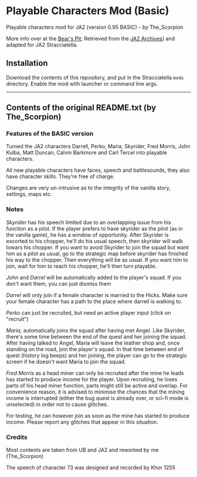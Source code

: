 # Playable Characters Mod (Basic)

Playable characters mod for JA2 (version 0.95 BASIC) - by The_Scorpion

More info over at the [Bear's Pit](http://thepit.ja-galaxy-forum.com/index.php?t=msg&th=14663&goto=211939&#msg_211939); Retrieved from the [JA2 Archives](https://storage.rcs-rds.ro/links/4729f8d6-f44b-42b7-aa3e-e0ddc6deead6?path=%2FJA_2%2FMods_v1.13%2FPlayable_Characters_Mod%2FBasic)) and adapted for JA2 Stracciatella.

## Installation

Download the contents of this repository, and put in the Stracciatella `mods` directory. Enable the mod with launcher or command line args.

-------

## Contents of the original README.txt (by The_Scorpion)

### Features of the BASIC version

Turned the JA2 characters Darrell, Perko, Maria, Skyrider, Fred Morris, John Kulba, Matt Duncan, Calvin Barkmore and Carl Tercel into playable characters.

All new playable characters have faces, speech and battlesounds, they also have character skills. They're free of charge.

Changes are very un-intrusive as to the integrity of the vanilla story, settings, maps etc.

### Notes

*Skyrider* has his speech limited due to an overlapping issue from his function as a pilot. If the player prefers to have skyrider as the pilot (as in the vanilla game), he has a window of opportunity. After Skyrider is escorted to his chopper, he'll do his usual speech, then skyrider will walk towars his chopper. If you want to avoid Skyrider to join the squad but want him as a pilot as usual, go to the strategic map before skyrider has finished his way to the chopper. Then everything will be as usual. If you want him to join, wait for him to reach his chopper, he'll then turn playable.

*John* and *Darrel* will be automatically added to the player's squad. If you don't want them, you can just dismiss them

*Darrel* will only join if a female character is married to the Hicks. Make sure your female character has a path to the place where darrell is walking to.

*Perko* can just be recruited, but need an active player input (click on "recruit")

*Maria*, automatically joins the squad after having met Angel. Like Skyrider, there's some time between the end of the quest and her joining the squad. After having talked to Angel, Maria will leave the leather shop and, once standing on the road, join the player's squad. In that time between end of quest (history log beeps) and her joining, the player can go to the strategic screen if he doesn't want Maria to join the squad.

*Fred Morris* as a head miner can only be recruited after the mine he leads has started to produce income for the player. Upon recruiting, he loses parts of his head miner function, parts might still be active and overlap. For convenience reason, it is advised to minimise the chances that the mining income is interrupted (either the bug quest is already over, or sci-fi mode is unselected) in order not to cause glitches.

For testing, he can however join as soon as the mine has started to produce income. Please report any glitches that appear in this situation.


### Credits

Most contents are taken from UB and JA2 and reworked by me (The_Scorpion)

The speech of character 73 was designed and recorded by Khor 1255

